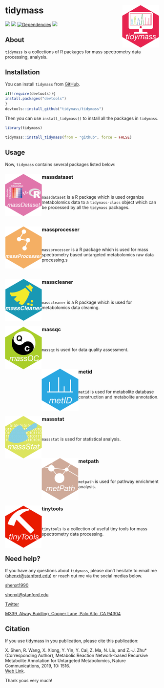 <!-- README.md is generated from README.Rmd. Please edit that file -->

# tidymass <img src="man/figures/logo.png" align="right" alt="" width="120" />

[![](https://www.r-pkg.org/badges/version/tidymass?color=green)](https://cran.r-project.org/package=tidymass)
[![](https://img.shields.io/github/languages/code-size/tidymass/tidymass.svg)](https://github.com/tidymass/tidymass)
[![Dependencies](https://tinyverse.netlify.com/badge/tidymass)](https://cran.r-project.org/package=tidymass)
[![](https://img.shields.io/badge/lifecycle-experimental-orange.svg)](https://www.tidyverse.org/lifecycle/#experimental)

## About

`tidymass` is a collections of R packages for mass spectrometry data
processing, analysis.

## Installation

You can install `tidymass` from
[GitHub](https://github.com/tidymass/tidymass).

``` r
if(!require(devtools)){
install.packages("devtools")
}
devtools::install_github("tidymass/tidymass")
```

Then you can use `install_tidymass()` to install all the packages in
`tidymass`.

``` r
library(tidymass)
```

``` r
tidymass::install_tidymass(from = "github", force = FALSE)
```

## Usage

Now, `tidymass` contains several packages listed below:

### massdataset <a href="https://tidymass.github.io/massdataset/" target="_blank"><img src="man/figures/massdataset_logo.png" align="left" alt="" width="120" /></a>

<br>

`massdataset` is a R package which is used organize metabolomics data to a `tidymass-class` object which can be processed by all the `tidymass` packages.

<br>

### massprocesser <a href="https://tidymass.github.io/massprocesser/" target="_blank"><img src="man/figures/massprocesser_logo.png" align="left" alt="" width="120" /></a>

<br>

`massprocesser` is a R package which is used for mass spectrometry based untargeted metabolomics raw data processing.s

<br>

### masscleaner <a href="https://tidymass.github.io/masscleaner/" target="_blank"><img src="man/figures/masscleaner_logo.png" align="left" alt="" width="120" /></a>

<br>

`masscleaner` is a R package which is used for metabolomics data cleaning.

<br>


### massqc <a href="https://tidymass.github.io/massqc/" target="_blank"><img src="man/figures/massqc_logo.png" align="left" alt="" width="120" /></a>

<br>

`massqc` is used for data quality assessment.

<br>

### metid <a href="https://tidymass.github.io/metid/" target="_blank"><img src="man/figures/metid_logo2.png" align="left" alt="" width="120" /></a>

<br>

`metid` is used for metabolite database construction and metabolite annotation.

<br>

### massstat <a href="https://tidymass.github.io/massstat/" target="_blank"><img src="man/figures/massstat_logo.png" align="left" alt="" width="120" /></a>

<br>

`massstat` is used for statistical analysis.

<br>

### metpath <a href="https://tidymass.github.io/metpath/" target="_blank"><img src="man/figures/metpath_logo.png" align="left" alt="" width="120" /></a>

<br>

`metpath` is used for pathway enrichment analysis.

<br>

### tinytools <a href="https://tidymass.github.io/tinytools/" target="_blank"><img src="man/figures/tinytools_logo2.png" align="left" alt="" width="120" /></a>

<br>

`tinytools` is a collection of useful tiny tools for mass spectrometry data processing.

<br>

## Need help?

If you have any questions about `tidymass`, please don’t hesitate to
email me (<shenxt@stanford.edu>) or reach out me via the social medias below.

<i class="fa fa-weixin"></i>
[shenxt1990](https://www.shenxt.info/files/wechat_QR.jpg)

<i class="fa fa-envelope"></i> <shenxt@stanford.edu>

<i class="fa fa-twitter"></i>
[Twitter](https://twitter.com/JasperShen1990)

<i class="fa fa-map-marker-alt"></i> [M339, Alway Buidling, Cooper Lane,
Palo Alto, CA
94304](https://www.google.com/maps/place/Alway+Building/@37.4322345,-122.1770883,17z/data=!3m1!4b1!4m5!3m4!1s0x808fa4d335c3be37:0x9057931f3b312c29!8m2!3d37.4322345!4d-122.1748996)

## Citation

If you use tidymass in you publication, please cite this publication:

X. Shen, R. Wang, X. Xiong, Y. Yin, Y. Cai, Z. Ma, N. Liu, and Z.-J.
Zhu\* (Corresponding Author), Metabolic Reaction Network-based Recursive
Metabolite Annotation for Untargeted Metabolomics, Nature
Communications, 2019, 10: 1516.  
[Web Link](https://www.nature.com/articles/s41467-019-09550-x).

Thank yous very much!
